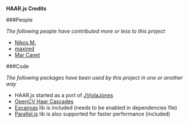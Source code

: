 __HAAR.js Credits__

###People

_The following people have contributed more or less to this project_


* [Nikos M.](https://github.com/foo123)
* [maxired](https://github.com/maxired)
* [Mar Canet](https://github.com/mcanet)


###Code

_The following packages have been used by this project in one or another way_

* HAAR.js started as a port of [JViolaJones](http://code.google.com/p/jviolajones/)
* [OpenCV Haar Cascades](http://opencv.willowgarage.com/wiki/)
* [Excanvas](http://code.google.com/p/explorercanvas/) lib is included (needs to be enabled in dependencies file)
* [Parallel.js](https://github.com/adambom/parallel.js) lib is also supported  for faster performance (included)
